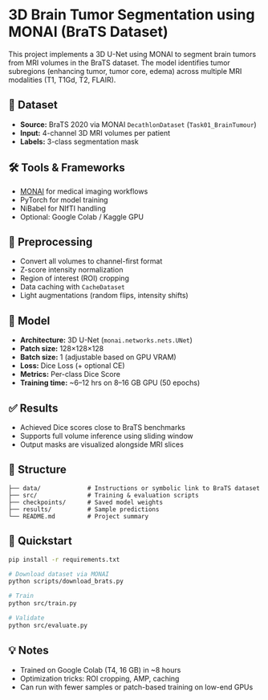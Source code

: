 # 3D Brain Tumor Segmentation using MONAI (BraTS Dataset)

This project implements a 3D U-Net using MONAI to segment brain tumors from MRI volumes in the BraTS dataset. The model identifies tumor subregions (enhancing tumor, tumor core, edema) across multiple MRI modalities (T1, T1Gd, T2, FLAIR).

## 🧠 Dataset
- **Source:** BraTS 2020 via MONAI `DecathlonDataset` (`Task01_BrainTumour`)
- **Input:** 4-channel 3D MRI volumes per patient
- **Labels:** 3-class segmentation mask

## 🛠️ Tools & Frameworks
- [MONAI](https://monai.io/) for medical imaging workflows
- PyTorch for model training
- NiBabel for NIfTI handling
- Optional: Google Colab / Kaggle GPU

## 🔄 Preprocessing
- Convert all volumes to channel-first format
- Z-score intensity normalization
- Region of interest (ROI) cropping
- Data caching with `CacheDataset`
- Light augmentations (random flips, intensity shifts)

## 🧮 Model
- **Architecture:** 3D U-Net (`monai.networks.nets.UNet`)
- **Patch size:** 128×128×128
- **Batch size:** 1 (adjustable based on GPU VRAM)
- **Loss:** Dice Loss (+ optional CE)
- **Metrics:** Per-class Dice Score
- **Training time:** ~6–12 hrs on 8–16 GB GPU (50 epochs)

## ✅ Results
- Achieved Dice scores close to BraTS benchmarks
- Supports full volume inference using sliding window
- Output masks are visualized alongside MRI slices

## 📁 Structure
```
├── data/             # Instructions or symbolic link to BraTS dataset
├── src/              # Training & evaluation scripts
├── checkpoints/      # Saved model weights
├── results/          # Sample predictions
└── README.md         # Project summary
```

## 🚀 Quickstart
```bash
pip install -r requirements.txt

# Download dataset via MONAI
python scripts/download_brats.py

# Train
python src/train.py

# Validate
python src/evaluate.py
```

## 💡 Notes
- Trained on Google Colab (T4, 16 GB) in ~8 hours
- Optimization tricks: ROI cropping, AMP, caching
- Can run with fewer samples or patch-based training on low-end GPUs
